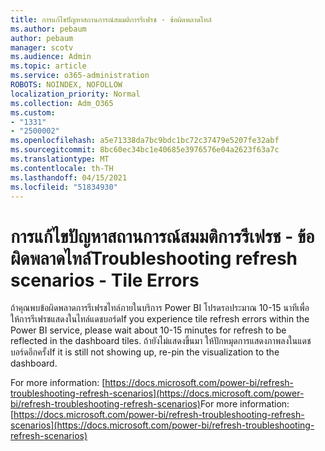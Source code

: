 ```yaml
---
title: การแก้ไขปัญหาสถานการณ์สมมติการรีเฟรช - ข้อผิดพลาดไทล์
ms.author: pebaum
author: pebaum
manager: scotv
ms.audience: Admin
ms.topic: article
ms.service: o365-administration
ROBOTS: NOINDEX, NOFOLLOW
localization_priority: Normal
ms.collection: Adm_O365
ms.custom:
- "1331"
- "2500002"
ms.openlocfilehash: a5e71338da7bc9bdc1bc72c37479e5207fe32abf
ms.sourcegitcommit: 8bc60ec34bc1e40685e3976576e04a2623f63a7c
ms.translationtype: MT
ms.contentlocale: th-TH
ms.lasthandoff: 04/15/2021
ms.locfileid: "51834930"
---
```

# <a name="troubleshooting-refresh-scenarios---tile-errors"></a><span data-ttu-id="96a89-102">การแก้ไขปัญหาสถานการณ์สมมติการรีเฟรช - ข้อผิดพลาดไทล์</span><span class="sxs-lookup"><span data-stu-id="96a89-102">Troubleshooting refresh scenarios - Tile Errors</span></span>

<span data-ttu-id="96a89-103">ถ้าคุณพบข้อผิดพลาดการรีเฟรชไทล์ภายในบริการ Power BI โปรดรอประมาณ 10-15 นาทีเพื่อให้การรีเฟรชแสดงในไทล์แดชบอร์ด</span><span class="sxs-lookup"><span data-stu-id="96a89-103">If you experience tile refresh errors  within the Power BI service, please wait about 10-15 minutes for refresh to be reflected in the dashboard tiles.</span></span> <span data-ttu-id="96a89-104">ถ้ายังไม่แสดงขึ้นมา ให้ปักหมุดการแสดงภาพลงในแดชบอร์ดอีกครั้ง</span><span class="sxs-lookup"><span data-stu-id="96a89-104">If it is still not showing up, re-pin the visualization to the dashboard.</span></span>

<span data-ttu-id="96a89-105">For more information: [https://docs.microsoft.com/power-bi/refresh-troubleshooting-refresh-scenarios](https://docs.microsoft.com/power-bi/refresh-troubleshooting-refresh-scenarios)</span><span class="sxs-lookup"><span data-stu-id="96a89-105">For more information: [https://docs.microsoft.com/power-bi/refresh-troubleshooting-refresh-scenarios](https://docs.microsoft.com/power-bi/refresh-troubleshooting-refresh-scenarios)</span></span>
